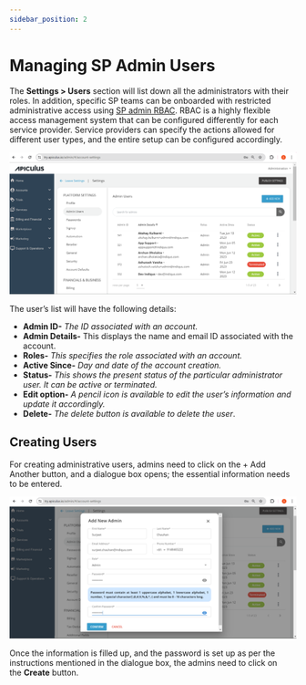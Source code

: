 ```yaml
---
sidebar_position: 2
---
```

# Managing SP Admin Users

The **Settings > Users** section will list down all the administrators with their roles. In addition, specific SP teams can be onboarded with restricted administrative access using [SP admin RBAC](\docs\Overview\Role-basedAccessonAdminConsole). RBAC is a highly flexible access management system that can be configured differently for each service provider. Service providers can specify the actions allowed for different user types, and the entire setup can be configured accordingly.

![Managing SP Admin Users](img/Managing-SP-Admin-Users1.png)

The user’s list will have the following details:

- **Admin ID-** _The ID associated with an account._
- **Admin Details-** This displays the name and email ID associated with the account.
- **Roles-** _This specifies the role associated with an account._
- **Active Since-** _Day and date of the account creation._
- **Status-** _This shows the present status of the particular administrator user. It can be active or terminated._
- **Edit option-** _A pencil icon is available to edit the user’s information and update it accordingly._
- **Delete-** _The delete button is available to delete the user_.

## Creating Users

For creating administrative users, admins need to click on the + Add Another button, and a dialogue box opens; the essential information needs to be entered.

![Managing SP Admin Users](img/Managing-SP-Admin-Users2.png)

Once the information is filled up, and the password is set up as per the instructions mentioned in the dialogue box, the admins need to click on the **Create** button.